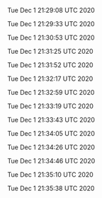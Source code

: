 

Tue Dec  1 21:29:08 UTC 2020

Tue Dec  1 21:29:33 UTC 2020

Tue Dec  1 21:30:53 UTC 2020

Tue Dec  1 21:31:25 UTC 2020

Tue Dec  1 21:31:52 UTC 2020

Tue Dec  1 21:32:17 UTC 2020

Tue Dec  1 21:32:59 UTC 2020

Tue Dec  1 21:33:19 UTC 2020

Tue Dec  1 21:33:43 UTC 2020

Tue Dec  1 21:34:05 UTC 2020

Tue Dec  1 21:34:26 UTC 2020

Tue Dec  1 21:34:46 UTC 2020

Tue Dec  1 21:35:10 UTC 2020

Tue Dec  1 21:35:38 UTC 2020
